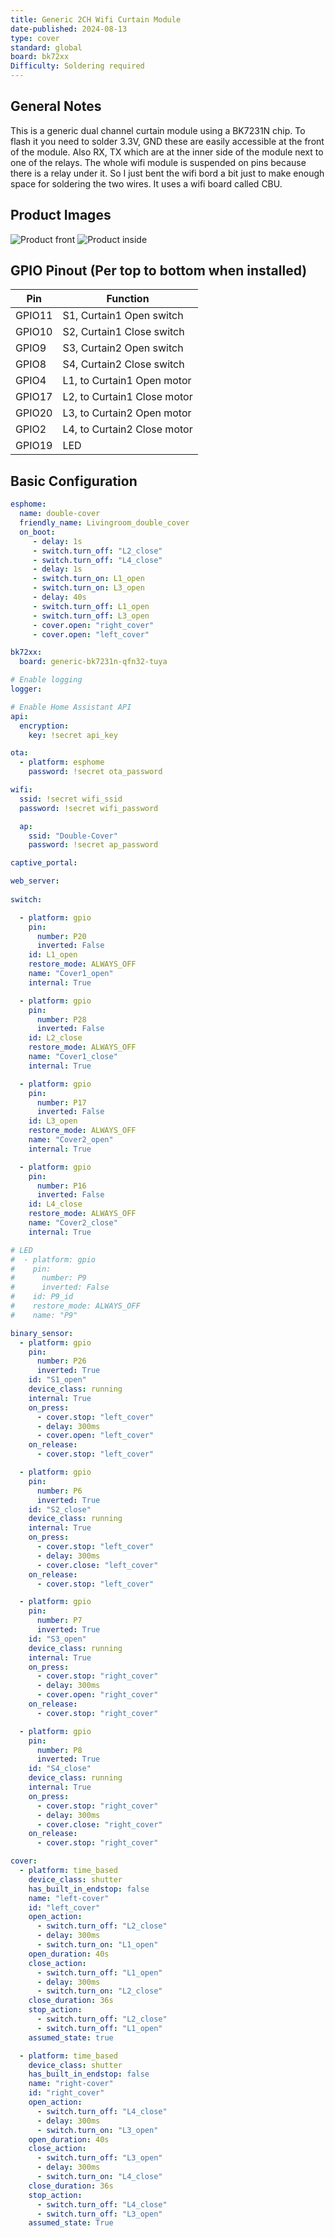 ```yaml
---
title: Generic 2CH Wifi Curtain Module
date-published: 2024-08-13
type: cover
standard: global
board: bk72xx
Difficulty: Soldering required
---
```


## General Notes

This is a generic dual channel curtain module using a BK7231N chip. To flash it you need to solder 3.3V, GND these are easily accessible at the front of the module.
Also RX, TX which are at the inner side of the module next to one of the relays.
The whole wifi module is suspended on pins because there is a relay under it. So I just bent the wifi bord a bit just to make enough space for soldering the two wires.
It uses a wifi board called CBU.

## Product Images

![Product front](./device.jpg "Product front image")
![Product inside](./inside.jpg "Product inside image")

## GPIO Pinout (Per top to bottom when installed)

| Pin    | Function                       |
| ------ | ------------------------------ |
| GPIO11 | S1, Curtain1 Open switch       |
| GPIO10 | S2, Curtain1 Close switch      |
| GPIO9  | S3, Curtain2 Open switch       |
| GPIO8  | S4, Curtain2 Close switch      |
| GPIO4  | L1, to Curtain1 Open motor     |
| GPIO17 | L2, to Curtain1 Close motor    |
| GPIO20 | L3, to Curtain2 Open motor     |
| GPIO2  | L4, to Curtain2 Close motor    |
| GPIO19 | LED                            |

## Basic Configuration

```yaml
esphome:
  name: double-cover
  friendly_name: Livingroom_double_cover
  on_boot:
     - delay: 1s
     - switch.turn_off: "L2_close"
     - switch.turn_off: "L4_close"
     - delay: 1s
     - switch.turn_on: L1_open
     - switch.turn_on: L3_open
     - delay: 40s
     - switch.turn_off: L1_open
     - switch.turn_off: L3_open
     - cover.open: "right_cover"
     - cover.open: "left_cover"

bk72xx:
  board: generic-bk7231n-qfn32-tuya

# Enable logging
logger:

# Enable Home Assistant API
api:
  encryption:
    key: !secret api_key

ota:
  - platform: esphome
    password: !secret ota_password

wifi:
  ssid: !secret wifi_ssid
  password: !secret wifi_password

  ap:
    ssid: "Double-Cover"
    password: !secret ap_password

captive_portal:

web_server:
  
switch:

  - platform: gpio
    pin:
      number: P20
      inverted: False
    id: L1_open
    restore_mode: ALWAYS_OFF
    name: "Cover1_open"
    internal: True

  - platform: gpio
    pin:
      number: P28
      inverted: False
    id: L2_close
    restore_mode: ALWAYS_OFF
    name: "Cover1_close"
    internal: True

  - platform: gpio
    pin:
      number: P17
      inverted: False
    id: L3_open
    restore_mode: ALWAYS_OFF
    name: "Cover2_open"
    internal: True

  - platform: gpio
    pin:
      number: P16
      inverted: False
    id: L4_close
    restore_mode: ALWAYS_OFF
    name: "Cover2_close"
    internal: True

# LED
#  - platform: gpio
#    pin:
#      number: P9
#      inverted: False
#    id: P9_id
#    restore_mode: ALWAYS_OFF
#    name: "P9"

binary_sensor:
  - platform: gpio
    pin:
      number: P26
      inverted: True
    id: "S1_open"
    device_class: running
    internal: True
    on_press:
      - cover.stop: "left_cover"
      - delay: 300ms
      - cover.open: "left_cover"
    on_release:
      - cover.stop: "left_cover"

  - platform: gpio
    pin:
      number: P6
      inverted: True
    id: "S2_close"
    device_class: running
    internal: True
    on_press:
      - cover.stop: "left_cover"
      - delay: 300ms
      - cover.close: "left_cover"
    on_release:
      - cover.stop: "left_cover"

  - platform: gpio
    pin:
      number: P7
      inverted: True
    id: "S3_open"
    device_class: running
    internal: True
    on_press:
      - cover.stop: "right_cover"
      - delay: 300ms
      - cover.open: "right_cover"
    on_release:
      - cover.stop: "right_cover"

  - platform: gpio
    pin:
      number: P8
      inverted: True
    id: "S4_close"
    device_class: running
    internal: True
    on_press:
      - cover.stop: "right_cover"
      - delay: 300ms
      - cover.close: "right_cover"
    on_release:
      - cover.stop: "right_cover"

cover:
  - platform: time_based
    device_class: shutter
    has_built_in_endstop: false
    name: "left-cover"
    id: "left_cover"
    open_action:
      - switch.turn_off: "L2_close"
      - delay: 300ms
      - switch.turn_on: "L1_open"
    open_duration: 40s
    close_action:
      - switch.turn_off: "L1_open"
      - delay: 300ms
      - switch.turn_on: "L2_close"
    close_duration: 36s
    stop_action:
      - switch.turn_off: "L2_close"
      - switch.turn_off: "L1_open"
    assumed_state: true

  - platform: time_based
    device_class: shutter
    has_built_in_endstop: false
    name: "right-cover"
    id: "right_cover"
    open_action:
      - switch.turn_off: "L4_close"
      - delay: 300ms
      - switch.turn_on: "L3_open"
    open_duration: 40s
    close_action:
      - switch.turn_off: "L3_open"
      - delay: 300ms
      - switch.turn_on: "L4_close"
    close_duration: 36s
    stop_action:
      - switch.turn_off: "L4_close"
      - switch.turn_off: "L3_open"
    assumed_state: True
```
